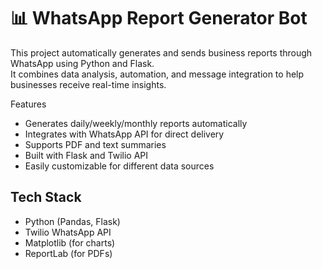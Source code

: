 # 📊 WhatsApp Report Generator Bot

This project automatically generates and sends business reports through WhatsApp using Python and Flask.  
It combines data analysis, automation, and message integration to help businesses receive real-time insights.

 Features
- Generates daily/weekly/monthly reports automatically  
- Integrates with WhatsApp API for direct delivery  
- Supports PDF and text summaries  
- Built with Flask and Twilio API  
- Easily customizable for different data sources  

## Tech Stack
- Python (Pandas, Flask)
- Twilio WhatsApp API
- Matplotlib (for charts)
- ReportLab (for PDFs)


